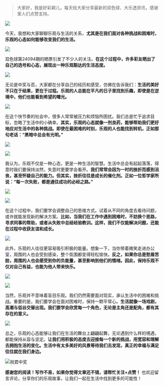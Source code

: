 > 大家好，我是好彩颖儿，每天给大家分享最新的双色球、大乐透资讯，感谢家人们点赞支持。

![](https://cdn.jsdelivr.net/gh/wangwenjie1314/PicCDN/2024-7-11/1720660897499-image.png)


今天，我想和大家聊聊乐观与生活的关系，**尤其是在我们面对各种挑战和困难时，乐观的心态如何能够改变我们的生活。**

![](https://cdn.jsdelivr.net/gh/wangwenjie1314/PicCDN/2024-8-15/1723693947419-image.png)


双色球第24094期的晒票引发了不少人的关注。**在这个过程中，许多彩友晒出了自己的选号和心态，展现出一种乐观豁达的生活态度。**

![](https://cdn.jsdelivr.net/gh/wangwenjie1314/PicCDN/2024-8-15/1723693952100-image.png)

无论是中奖与否，大家都在分享自己的经历和感受，仿佛在告诉我们：**生活的美好不只在于结果，更在于过程。乐观的人总能在平凡的日子里找到乐趣，即使是在逆境中，他们也能看到希望的曙光。**

![](https://cdn.jsdelivr.net/gh/wangwenjie1314/PicCDN/2024-8-15/1723693964018-image.png)


在这个快节奏的社会中，很多人常常被压力和烦恼所困扰。我们总是忙于追求目标，忽略了生活中的小确幸。**其实，乐观的心态就像一剂良药，能够帮助我们更好地应对生活中的各种挑战。即使在最困难的时刻，乐观的人也能找到转机，正如那句老话：“黑暗中总会有光明。”**


![](https://cdn.jsdelivr.net/gh/wangwenjie1314/PicCDN/2024-8-15/1723694136365-image.png)


![](https://cdn.jsdelivr.net/gh/wangwenjie1314/PicCDN/2024-8-15/1723694175344-image.png)



我认为，乐观不仅是一种心态，更是一种生活的智慧。生活中总会有起起落落，得意时我们要保持淡然，失意时更要学会看开。**我们常常会因为一时的挫折而感到沮丧，甚至怀疑自己的能力。但其实，挫折往往是成长的催化剂。正如一位哲学家所说：“每一次失败，都是通往成功的必经之路。”**

![](https://cdn.jsdelivr.net/gh/wangwenjie1314/PicCDN/2024-8-15/1723694202300-image.png)

![](https://cdn.jsdelivr.net/gh/wangwenjie1314/PicCDN/2024-8-15/1723694223328-image.png)


在这个过程中，我们要学会调整自己的思维方式。试着从不同的角度去看待问题，或许就能发现新的解决方案。**比如，当我们在工作中遇到困难时，不妨换个思路，寻求同事的帮助，或者从失败中总结经验教训。这样，我们不仅能解决问题，还能在过程中收获友谊和成长。**


![](https://cdn.jsdelivr.net/gh/wangwenjie1314/PicCDN/2024-8-15/1723694244140-image.png)



此外，乐观的人往往更容易吸引积极的能量。想象一下，当你带着微笑走进办公室，周围的人也会受到感染，整个氛围都变得轻松愉快。**反之，如果你总是愁眉苦脸，周围的人也会感受到你的负能量，甚至影响到他们的情绪。因此，保持乐观不仅对自己有益，也能为他人带来快乐。**

![](https://cdn.jsdelivr.net/gh/wangwenjie1314/PicCDN/2024-8-15/1723694268450-image.png)


![](https://cdn.jsdelivr.net/gh/wangwenjie1314/PicCDN/2024-8-15/1723694289844-image.png)

当然，乐观并不意味着盲目乐观。我们仍然需要面对现实，承认生活中的困难和挑战。重要的是，我们要学会在面对困难时，保持一颗平常心。**生活就像一场戏剧，高潮与低谷交替出现。我们要学会欣赏每一个角色，无论是主角还是配角，都有其存在的意义。**

![](https://cdn.jsdelivr.net/gh/wangwenjie1314/PicCDN/2024-8-15/1723694315072-image.png)

总之，乐观的心态能够让我们在生活的舞台上翩翩起舞，无论遇到什么样的境遇，都能保持从容与坚定。**让我们用积极的态度去迎接每一个新的挑战，用宽容和理解去拥抱生活的变化。生活中有太多美好的风景等待我们去发现，真正的幸福与满足往往就在我们身边。**

![祝君中奖](https://cdn.jsdelivr.net/gh/wangwenjie1314/PicCDN/2024-7-4/1720076582134-image.png)



**感谢您的阅读！写作不易，如果你觉得文章还不错，请帮忙关注+点赞！** 也欢迎留言评论，分享你们的乐观故事，让我们一起在生活中找到更多的可能性！


